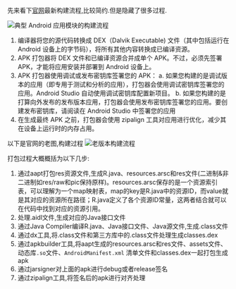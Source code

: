 
先来看下[官网](https://developer.android.com/studio/build/index.html?hl=zh-cn#build-process)最新构建流程,比较简约.但是隐藏了很多过程.

![典型 Android 应用模块的构建流程](https://raw.githubusercontent.com/xfhy/Android-Notes/master/Images/%E5%85%B8%E5%9E%8BAndroid%E5%BA%94%E7%94%A8%E6%A8%A1%E5%9D%97%E7%9A%84%E6%9E%84%E5%BB%BA%E6%B5%81%E7%A8%8B.png)

1. 编译器将您的源代码转换成 DEX（Dalvik Executable) 文件（其中包括运行在 Android 设备上的字节码），将所有其他内容转换成已编译资源。
2. APK 打包器将 DEX 文件和已编译资源合并成单个 APK。不过，必须先签署 APK，才能将应用安装并部署到 Android 设备上。
3. APK 打包器使用调试或发布密钥库签署您的 APK：
    a. 如果您构建的是调试版本的应用（即专用于测试和分析的应用），打包器会使用调试密钥库签署您的应用。Android Studio 自动使用调试密钥库配置新项目。
    b. 如果您构建的是打算向外发布的发布版本应用，打包器会使用发布密钥库签署您的应用。要创建发布密钥库，请阅读在 Android Studio 中签署您的应用
4. 在生成最终 APK 之前，打包器会使用 zipalign 工具对应用进行优化，减少其在设备上运行时的内存占用。

以下是官网的老图,构建过程
![老版本构建流程](https://s1.ax1x.com/2020/07/30/aM3qWd.png)

打包过程大概概括为以下几步:

1. 通过aapt打包res资源文件,生成R.java、resources.arsc和res文件(二进制&非二进制如res/raw和pic保持原样)。resources.arsc保存的是一个资源索引表，可以理解为一个map映射表，map的key是R.java中的资源ID，而value就是其对应的资源所在路径；R.java定义了各个资源ID常量，这两者结合就可以在代码中找到对应的资源引用。
2. 处理.aidl文件,生成对应的Java接口文件
3. 通过Java Compiler编译R.java、Java接口文件、Java源文件,生成.class文件
4. 通过dx工具,将.class文件和第三方库中的.class文件处理生成classes.dex
5. 通过apkbuilder工具,将aapt生成的resources.arsc和res文件、assets文件、动态库`.so`文件、`AndroidManifest.xml` 清单文件和classes.dex一起打包生成apk
6. 通过jarsigner对上面的apk进行debug或者release签名
7. 通过zipalign工具,将签名后的apk进行对齐处理

